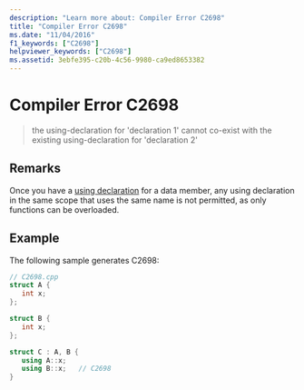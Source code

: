 ```yaml
---
description: "Learn more about: Compiler Error C2698"
title: "Compiler Error C2698"
ms.date: "11/04/2016"
f1_keywords: ["C2698"]
helpviewer_keywords: ["C2698"]
ms.assetid: 3ebfe395-c20b-4c56-9980-ca9ed8653382
---
```

# Compiler Error C2698

> the using-declaration for 'declaration 1' cannot co-exist with the existing using-declaration for 'declaration 2'

## Remarks

Once you have a [using declaration](../../cpp/using-declaration.md) for a data member, any using declaration in the same scope that uses the same name is not permitted, as only functions can be overloaded.

## Example

The following sample generates C2698:

```cpp
// C2698.cpp
struct A {
   int x;
};

struct B {
   int x;
};

struct C : A, B {
   using A::x;
   using B::x;   // C2698
}
```
